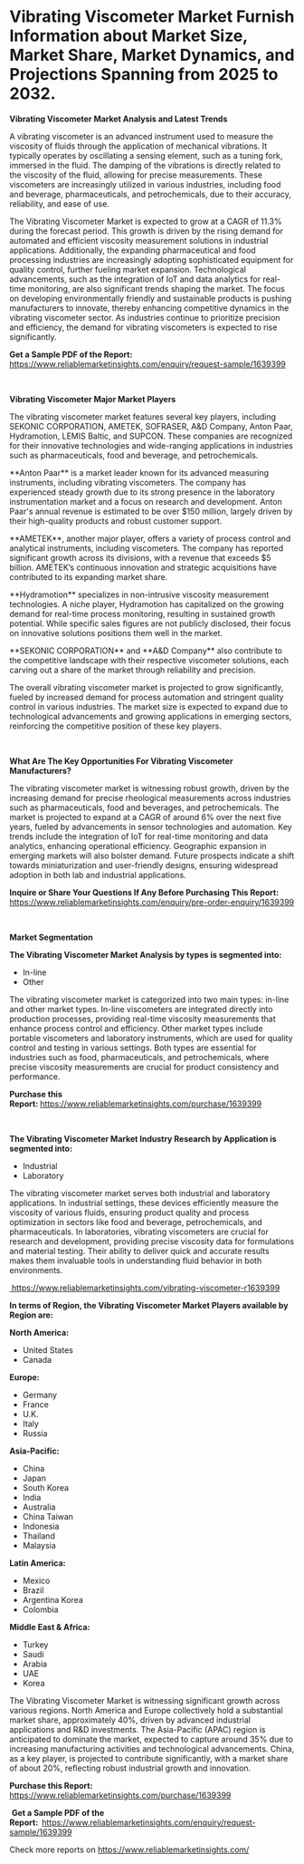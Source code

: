 <p><h1>Vibrating Viscometer Market Furnish Information about Market Size, Market Share, Market Dynamics, and Projections Spanning from 2025 to 2032.</h1></p><p><strong>Vibrating Viscometer Market Analysis and Latest Trends</strong></p>
<p><p>A vibrating viscometer is an advanced instrument used to measure the viscosity of fluids through the application of mechanical vibrations. It typically operates by oscillating a sensing element, such as a tuning fork, immersed in the fluid. The damping of the vibrations is directly related to the viscosity of the fluid, allowing for precise measurements. These viscometers are increasingly utilized in various industries, including food and beverage, pharmaceuticals, and petrochemicals, due to their accuracy, reliability, and ease of use.</p><p>The Vibrating Viscometer Market is expected to grow at a CAGR of 11.3% during the forecast period. This growth is driven by the rising demand for automated and efficient viscosity measurement solutions in industrial applications. Additionally, the expanding pharmaceutical and food processing industries are increasingly adopting sophisticated equipment for quality control, further fueling market expansion. Technological advancements, such as the integration of IoT and data analytics for real-time monitoring, are also significant trends shaping the market. The focus on developing environmentally friendly and sustainable products is pushing manufacturers to innovate, thereby enhancing competitive dynamics in the vibrating viscometer sector. As industries continue to prioritize precision and efficiency, the demand for vibrating viscometers is expected to rise significantly.</p></p>
<p><strong>Get a Sample PDF of the Report:&nbsp;</strong> <a href="https://www.reliablemarketinsights.com/enquiry/request-sample/1639399?utm_campaign=2111&utm_medium=2&utm_source=Github&utm_content=ia&utm_term=30032025&utm_id=vibrating-viscometer">https://www.reliablemarketinsights.com/enquiry/request-sample/1639399</a></p>
<p>&nbsp;</p>
<p><strong>Vibrating Viscometer Major Market Players</strong></p>
<p><p>The vibrating viscometer market features several key players, including SEKONIC CORPORATION, AMETEK, SOFRASER, A&D Company, Anton Paar, Hydramotion, LEMIS Baltic, and SUPCON. These companies are recognized for their innovative technologies and wide-ranging applications in industries such as pharmaceuticals, food and beverage, and petrochemicals.</p><p>**Anton Paar** is a market leader known for its advanced measuring instruments, including vibrating viscometers. The company has experienced steady growth due to its strong presence in the laboratory instrumentation market and a focus on research and development. Anton Paar's annual revenue is estimated to be over $150 million, largely driven by their high-quality products and robust customer support.</p><p>**AMETEK**, another major player, offers a variety of process control and analytical instruments, including viscometers. The company has reported significant growth across its divisions, with a revenue that exceeds $5 billion. AMETEK’s continuous innovation and strategic acquisitions have contributed to its expanding market share.</p><p>**Hydramotion** specializes in non-intrusive viscosity measurement technologies. A niche player, Hydramotion has capitalized on the growing demand for real-time process monitoring, resulting in sustained growth potential. While specific sales figures are not publicly disclosed, their focus on innovative solutions positions them well in the market.</p><p>**SEKONIC CORPORATION** and **A&D Company** also contribute to the competitive landscape with their respective viscometer solutions, each carving out a share of the market through reliability and precision.</p><p>The overall vibrating viscometer market is projected to grow significantly, fueled by increased demand for process automation and stringent quality control in various industries. The market size is expected to expand due to technological advancements and growing applications in emerging sectors, reinforcing the competitive position of these key players.</p></p>
<p>&nbsp;</p>
<p><strong>What Are The Key Opportunities For Vibrating Viscometer Manufacturers?</strong></p>
<p><p>The vibrating viscometer market is witnessing robust growth, driven by the increasing demand for precise rheological measurements across industries such as pharmaceuticals, food and beverages, and petrochemicals. The market is projected to expand at a CAGR of around 6% over the next five years, fueled by advancements in sensor technologies and automation. Key trends include the integration of IoT for real-time monitoring and data analytics, enhancing operational efficiency. Geographic expansion in emerging markets will also bolster demand. Future prospects indicate a shift towards miniaturization and user-friendly designs, ensuring widespread adoption in both lab and industrial applications.</p></p>
<p><strong>Inquire or Share Your Questions If Any Before Purchasing This Report:</strong> <a href="https://www.reliablemarketinsights.com/enquiry/pre-order-enquiry/1639399?utm_campaign=2111&utm_medium=2&utm_source=Github&utm_content=ia&utm_term=30032025&utm_id=vibrating-viscometer">https://www.reliablemarketinsights.com/enquiry/pre-order-enquiry/1639399</a></p>
<p>&nbsp;</p>
<p><strong>Market Segmentation</strong></p>
<p><strong>The Vibrating Viscometer Market Analysis by types is segmented into:</strong></p>
<p><ul><li>In-line</li><li>Other</li></ul></p>
<p><p>The vibrating viscometer market is categorized into two main types: in-line and other market types. In-line viscometers are integrated directly into production processes, providing real-time viscosity measurements that enhance process control and efficiency. Other market types include portable viscometers and laboratory instruments, which are used for quality control and testing in various settings. Both types are essential for industries such as food, pharmaceuticals, and petrochemicals, where precise viscosity measurements are crucial for product consistency and performance.</p></p>
<p><strong>Purchase this Report:&nbsp;</strong><a href="https://www.reliablemarketinsights.com/purchase/1639399?utm_campaign=2111&utm_medium=2&utm_source=Github&utm_content=ia&utm_term=30032025&utm_id=vibrating-viscometer">https://www.reliablemarketinsights.com/purchase/1639399</a></p>
<p>&nbsp;</p>
<p><strong>The Vibrating Viscometer Market Industry Research by Application is segmented into:</strong></p>
<p><ul><li>Industrial</li><li>Laboratory</li></ul></p>
<p><p>The vibrating viscometer market serves both industrial and laboratory applications. In industrial settings, these devices efficiently measure the viscosity of various fluids, ensuring product quality and process optimization in sectors like food and beverage, petrochemicals, and pharmaceuticals. In laboratories, vibrating viscometers are crucial for research and development, providing precise viscosity data for formulations and material testing. Their ability to deliver quick and accurate results makes them invaluable tools in understanding fluid behavior in both environments.</p></p>
<p><a href="https://www.reliablemarketinsights.com/vibrating-viscometer-r1639399?utm_campaign=2111&utm_medium=2&utm_source=Github&utm_content=ia&utm_term=30032025&utm_id=vibrating-viscometer">&nbsp;https://www.reliablemarketinsights.com/vibrating-viscometer-r1639399</a></p>
<p><strong>In terms of Region, the Vibrating Viscometer Market Players available by Region are:</strong></p>
<p>
    <p> <strong> North America: </strong>
        <ul>
            <li>United States</li>
            <li>Canada</li>
        </ul>
        </p> 
    <p> <strong> Europe: </strong>
        <ul>
            <li>Germany</li>
            <li>France</li>
            <li>U.K.</li>
            <li>Italy</li>
            <li>Russia</li>
        </ul>
        </p> 
    <p> <strong> Asia-Pacific: </strong>
        <ul>
            <li>China</li>
            <li>Japan</li>
            <li>South Korea</li>
            <li>India</li>
            <li>Australia</li>
            <li>China Taiwan</li>
            <li>Indonesia</li>
            <li>Thailand</li>
            <li>Malaysia</li>
        </ul>
        </p> 
    <p> <strong> Latin America: </strong>
        <ul>
            <li>Mexico</li>
            <li>Brazil</li>
            <li>Argentina Korea</li>
            <li>Colombia</li>
        </ul>
        </p> 
    <p> <strong> Middle East & Africa: </strong>
        <ul>
            <li>Turkey</li>
            <li>Saudi</li>
            <li>Arabia</li>
            <li>UAE</li>
            <li>Korea</li>
        </ul>
    </p>
    </p>
<p><p>The Vibrating Viscometer Market is witnessing significant growth across various regions. North America and Europe collectively hold a substantial market share, approximately 40%, driven by advanced industrial applications and R&D investments. The Asia-Pacific (APAC) region is anticipated to dominate the market, expected to capture around 35% due to increasing manufacturing activities and technological advancements. China, as a key player, is projected to contribute significantly, with a market share of about 20%, reflecting robust industrial growth and innovation.</p></p>
<p><strong>Purchase this Report: </strong><a href="https://www.reliablemarketinsights.com/purchase/1639399?utm_campaign=2111&utm_medium=2&utm_source=Github&utm_content=ia&utm_term=30032025&utm_id=vibrating-viscometer">https://www.reliablemarketinsights.com/purchase/1639399</a></p>
<p>&nbsp;<strong>Get a Sample PDF of the Report:&nbsp;&nbsp;</strong><a href="https://www.reliablemarketinsights.com/enquiry/request-sample/1639399?utm_campaign=2111&utm_medium=2&utm_source=Github&utm_content=ia&utm_term=30032025&utm_id=vibrating-viscometer">https://www.reliablemarketinsights.com/enquiry/request-sample/1639399</a></p>
<p><strong></strong></p>
<p>Check more reports on <a href="https://www.reliablemarketinsights.com/?utm_campaign=2111&utm_medium=2&utm_source=Github&utm_content=ia&utm_term=30032025&utm_id=vibrating-viscometer">https://www.reliablemarketinsights.com/</a></p>